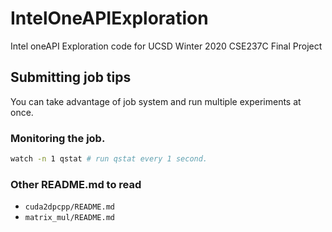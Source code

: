 # IntelOneAPIExploration
Intel oneAPI Exploration code for UCSD Winter 2020 CSE237C Final Project

## Submitting job tips

You can take advantage of job system and run multiple experiments at once.

### Monitoring the job.
```bash
watch -n 1 qstat # run qstat every 1 second.
```

### Other README.md to read

* `cuda2dpcpp/README.md`
* `matrix_mul/README.md`